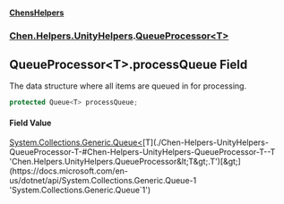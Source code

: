 
#### [ChensHelpers](./index 'index')

### [Chen.Helpers.UnityHelpers](./Chen-Helpers-UnityHelpers 'Chen.Helpers.UnityHelpers').[QueueProcessor&lt;T&gt;](./Chen-Helpers-UnityHelpers-QueueProcessor-T- 'Chen.Helpers.UnityHelpers.QueueProcessor&lt;T&gt;')

## QueueProcessor&lt;T&gt;.processQueue Field
The data structure where all items are queued in for processing.  
```csharp
protected Queue<T> processQueue;
```

#### Field Value
[System.Collections.Generic.Queue&lt;](https://docs.microsoft.com/en-us/dotnet/api/System.Collections.Generic.Queue-1 'System.Collections.Generic.Queue`1')[T](./Chen-Helpers-UnityHelpers-QueueProcessor-T-#Chen-Helpers-UnityHelpers-QueueProcessor-T--T 'Chen.Helpers.UnityHelpers.QueueProcessor&lt;T&gt;.T')[&gt;](https://docs.microsoft.com/en-us/dotnet/api/System.Collections.Generic.Queue-1 'System.Collections.Generic.Queue`1')  
